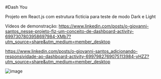 #Dash You

Projeto em React.js com estrutura fictícia para teste de modo Dark e Light 

<link rel="stylesheet" href="https://cdnjs.cloudflare.com/ajax/libs/font-awesome/4.7.0/css/font-awesome.min.css">

<i class="fa fa-star"></i>

Vídeos de demonstração: https://www.linkedin.com/posts/o-giovanni-santos_nesse-projeto-fiz-um-conceito-de-dashboard-activity-6997307803958697984-XMb7?utm_source=share&utm_medium=member_desktop

https://www.linkedin.com/posts/o-giovanni-santos_adicionando-responsividade-ao-dashboard-activity-6997982769075113984-yHZZ?utm_source=share&utm_medium=member_desktop

![image](https://user-images.githubusercontent.com/115193826/233214511-d24a8c77-df47-4aaf-8e24-b62959555810.png)
